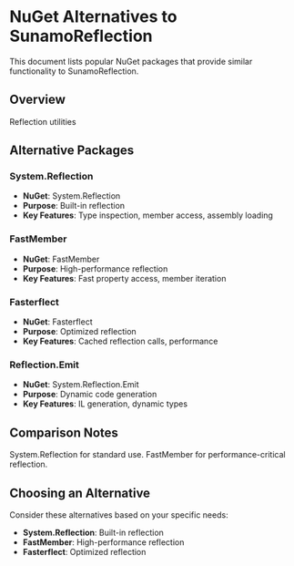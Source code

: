 # NuGet Alternatives to SunamoReflection

This document lists popular NuGet packages that provide similar functionality to SunamoReflection.

## Overview

Reflection utilities

## Alternative Packages

### System.Reflection
- **NuGet**: System.Reflection
- **Purpose**: Built-in reflection
- **Key Features**: Type inspection, member access, assembly loading

### FastMember
- **NuGet**: FastMember
- **Purpose**: High-performance reflection
- **Key Features**: Fast property access, member iteration

### Fasterflect
- **NuGet**: Fasterflect
- **Purpose**: Optimized reflection
- **Key Features**: Cached reflection calls, performance

### Reflection.Emit
- **NuGet**: System.Reflection.Emit
- **Purpose**: Dynamic code generation
- **Key Features**: IL generation, dynamic types

## Comparison Notes

System.Reflection for standard use. FastMember for performance-critical reflection.

## Choosing an Alternative

Consider these alternatives based on your specific needs:
- **System.Reflection**: Built-in reflection
- **FastMember**: High-performance reflection
- **Fasterflect**: Optimized reflection
